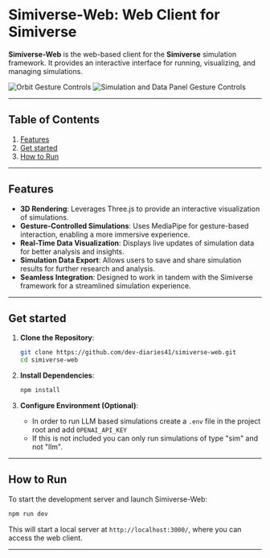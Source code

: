 # Simiverse-Web: Web Client for Simiverse

**Simiverse-Web** is the web-based client for the **Simiverse** simulation framework. It provides an interactive interface for running, visualizing, and managing simulations. 

![Orbit Gesture Controls](public_assets/gestures-h.gif) ![Simulation and Data Panel Gesture Controls](public_assets/gestures2-h.gif)

---

## Table of Contents

1. [Features](#features)
2. [Get started](#get-started)
3. [How to Run](#how-to-run)
---

## Features

- **3D Rendering**: Leverages Three.js to provide an interactive visualization of simulations.
- **Gesture-Controlled Simulations**: Uses MediaPipe for gesture-based interaction, enabling a more immersive experience.
- **Real-Time Data Visualization**: Displays live updates of simulation data for better analysis and insights.
- **Simulation Data Export**: Allows users to save and share simulation results for further research and analysis.
- **Seamless Integration**: Designed to work in tandem with the Simiverse framework for a streamlined simulation experience.

---

## Get started

1. **Clone the Repository**:
   ```bash
   git clone https://github.com/dev-diaries41/simiverse-web.git
   cd simiverse-web
   ```

2. **Install Dependencies**:
   ```bash
   npm install
   ```

3. **Configure Environment (Optional)**:
   - In order to run LLM based simulations create a `.env` file in the project root and add `OPENAI_API_KEY`
   - If this is not included you can only run simulations of type "sim" and not "llm".

---

## How to Run

To start the development server and launch Simiverse-Web:

```bash
npm run dev
```

This will start a local server at `http://localhost:3000/`, where you can access the web client.

---

